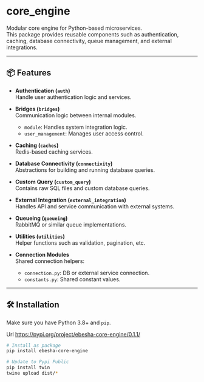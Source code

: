 # core_engine

Modular core engine for Python-based microservices.  
This package provides reusable components such as authentication, caching, database connectivity, queue management, and external integrations.

---

## 📦 Features

- **Authentication (`auth`)**  
  Handle user authentication logic and services.

- **Bridges (`bridges`)**  
  Communication logic between internal modules.  
  - `module`: Handles system integration logic.  
  - `user_management`: Manages user access control.

- **Caching (`caches`)**  
  Redis-based caching services.

- **Database Connectivity (`connectivity`)**  
  Abstractions for building and running database queries.

- **Custom Query (`custom_query`)**  
  Contains raw SQL files and custom database queries.

- **External Integration (`external_integration`)**  
  Handles API and service communication with external systems.

- **Queueing (`queueing`)**  
  RabbitMQ or similar queue implementations.

- **Utilities (`utilities`)**  
  Helper functions such as validation, pagination, etc.

- **Connection Modules**  
  Shared connection helpers:
  - `connection.py`: DB or external service connection.
  - `constants.py`: Shared constant values.

---

## 🛠️ Installation

Make sure you have Python 3.8+ and `pip`.

Url https://pypi.org/project/ebesha-core-engine/0.1.1/

```bash
# Install as package
pip install ebesha-core-engine

# Update to Pypi Public
pip install twin
twine upload dist/*
